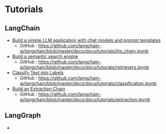 # Tutorials

## LangChain

- [Build a simple LLM application with chat models and prompt templates](https://python.langchain.com/docs/tutorials/llm_chain/)
    - GitHub : https://github.com/langchain-ai/langchain/blob/master/docs/docs/tutorials/llm_chain.ipynb
- [Build a semantic search engine](https://python.langchain.com/docs/tutorials/retrievers/)
    - GitHub : https://github.com/langchain-ai/langchain/blob/master/docs/docs/tutorials/retrievers.ipynb
- [Classify Text into Labels](https://python.langchain.com/docs/tutorials/classification/)
    - GitHub : https://github.com/langchain-ai/langchain/blob/master/docs/docs/tutorials/classification.ipynb
- [Build an Extraction Chain](https://python.langchain.com/docs/tutorials/extraction/)
    - GitHub : https://github.com/langchain-ai/langchain/blob/master/docs/docs/tutorials/extraction.ipynb

## LangGraph

- 